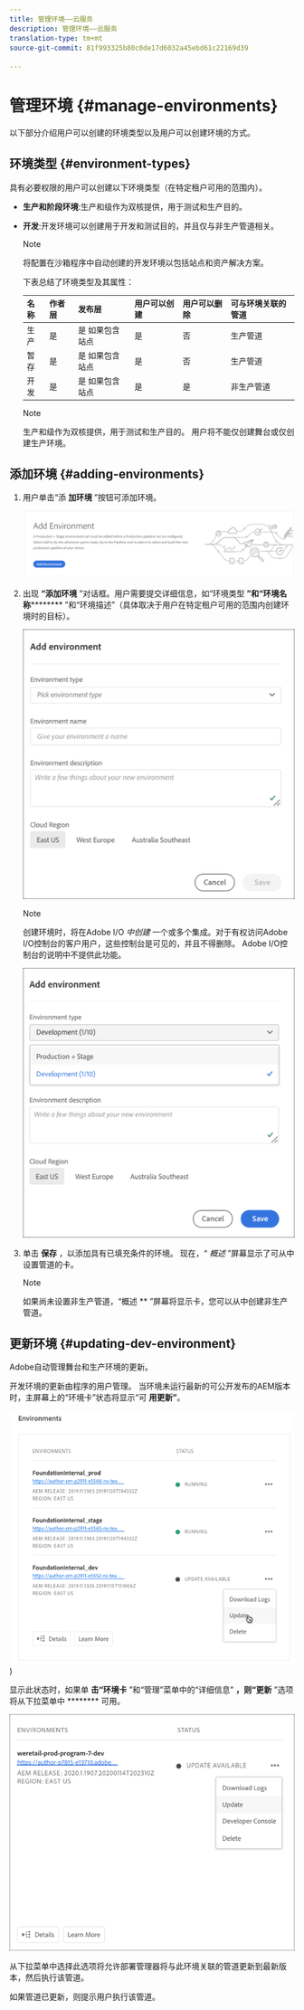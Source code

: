 ```yaml
---
title: 管理环境——云服务
description: 管理环境——云服务
translation-type: tm+mt
source-git-commit: 81f993325b80c0de17d6032a45ebd61c22169d39

---
```



# 管理环境 {#manage-environments}

以下部分介绍用户可以创建的环境类型以及用户可以创建环境的方式。

## 环境类型 {#environment-types}

具有必要权限的用户可以创建以下环境类型（在特定租户可用的范围内）。

* **生产和阶段环境**:生产和级作为双核提供，用于测试和生产目的。

* **开发**:开发环境可以创建用于开发和测试目的，并且仅与非生产管道相关。

   >[!NOTE]
   >将配置在沙箱程序中自动创建的开发环境以包括站点和资产解决方案。

   下表总结了环境类型及其属性：

   | 名称 | 作者层 | 发布层 | 用户可以创建 | 用户可以删除 | 可与环境关联的管道 |
   |--- |--- |--- |--- |---|---|
   | 生产 | 是 | 是 如果包含站点 | 是 | 否 | 生产管道 |
   | 暂存 | 是 | 是 如果包含站点 | 是 | 否 | 生产管道 |
   | 开发 | 是 | 是 如果包含站点 | 是 | 是 | 非生产管道 |

   >[!NOTE]
   >生产和级作为双核提供，用于测试和生产目的。  用户将不能仅创建舞台或仅创建生产环境。

## 添加环境 {#adding-environments}


1. 用户单击“添 **加环境** ”按钮可添加环境。

   ![](assets/add-environment.png)

1. 出现 **“添加环境** ”对话框。用户需要提交详细信息，如“环境类型 **”和“环境名称********** ”和“环境描述”（具体取决于用户在特定租户可用的范围内创建环境时的目标）。

   ![](assets/add-environment2.png)

   >[!NOTE]
   >创建环境时，将在Adobe I/O *中创建* 一个或多个集成。对于有权访问Adobe I/O控制台的客户用户，这些控制台是可见的，并且不得删除。 Adobe I/O控制台的说明中不提供此功能。

   ![](assets/add-environment-image1.png)

1. 单击 **保存** ，以添加具有已填充条件的环境。  现在，“ *概述* ”屏幕显示了可从中设置管道的卡。

   >[!NOTE]
   >如果尚未设置非生产管道，“概述 ** ”屏幕将显示卡，您可以从中创建非生产管道。


## 更新环境 {#updating-dev-environment}

Adobe自动管理舞台和生产环境的更新。

开发环境的更新由程序的用户管理。 当环境未运行最新的可公开发布的AEM版本时，主屏幕上的“环境卡”状态将显示“可 **用更新”**。

![](assets/manage-environments2.png)
)

显示此状态时，如果单 **击“环境卡** ”和“管理”菜单中的“详细信息” **，则“更新** ”选项将从下拉菜单中 ******** 可用。

![](assets/add-environment4.png)

从下拉菜单中选择此选项将允许部署管理器将与此环境关联的管道更新到最新版本，然后执行该管道。

如果管道已更新，则提示用户执行该管道。
